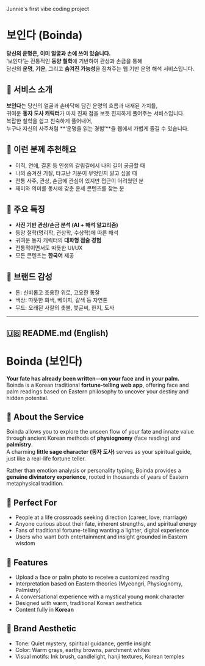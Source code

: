 Junnie's first vibe coding project

# 보인다 (Boinda)

**당신의 운명은, 이미 얼굴과 손에 쓰여 있습니다.**  
‘보인다’는 전통적인 **동양 철학**에 기반하여 관상과 손금을 통해  
당신의 **운명**, **기운**, 그리고 **숨겨진 가능성**을 점쳐주는 웹 기반 운명 해석 서비스입니다.

## 🔮 서비스 소개

**보인다**는 당신의 얼굴과 손바닥에 담긴 운명의 흐름과 내재된 가치를,  
귀여운 **동자 도사 캐릭터**가 마치 진짜 점을 보듯 진지하게 풀어주는 서비스입니다.  
복잡한 철학을 쉽고 친숙하게 풀어내어,  
누구나 자신의 사주처럼 **‘운명을 읽는 경험’**을 웹에서 가볍게 즐길 수 있습니다.

## 🙋 이런 분께 추천해요

- 이직, 연애, 결혼 등 인생의 갈림길에서 나의 길이 궁금할 때
- 나의 숨겨진 기질, 타고난 기운이 무엇인지 알고 싶을 때
- 전통 사주, 관상, 손금에 관심이 있지만 접근이 어려웠던 분
- 재미와 의미를 동시에 갖춘 운세 콘텐츠를 찾는 분

## 🧙 주요 특징

- **사진 기반 관상/손금 분석 (AI + 해석 알고리즘)**
- 동양 철학(명리학, 관상학, 수상학)에 따른 해석
- 귀여운 동자 캐릭터의 **대화형 점술 경험**
- 전통적이면서도 따뜻한 UI/UX
- 모든 콘텐츠는 **한국어** 제공

## 🎨 브랜드 감성

- 톤: 신비롭고 조용한 위로, 고요한 통찰
- 색상: 따뜻한 회색, 베이지, 갈색 등 자연톤
- 무드: 오래된 사찰의 촛불, 붓글씨, 한지, 도사

---

## 🇺🇸 README.md (English)

# Boinda (보인다)

**Your fate has already been written—on your face and in your palm.**  
Boinda is a Korean traditional **fortune-telling web app**, offering face and palm readings based on Eastern philosophy to uncover your destiny and hidden potential.

## 🔮 About the Service

Boinda allows you to explore the unseen flow of your fate and innate value through ancient Korean methods of **physiognomy** (face reading) and **palmistry**.  
A charming **little sage character (동자 도사)** serves as your spiritual guide, just like a real-life fortune teller.

Rather than emotion analysis or personality typing, Boinda provides a **genuine divinatory experience**, rooted in thousands of years of Eastern metaphysical tradition.

## 🙋 Perfect For

- People at a life crossroads seeking direction (career, love, marriage)
- Anyone curious about their fate, inherent strengths, and spiritual energy
- Fans of traditional fortune-telling wanting a lighter, digital experience
- Users who want both entertainment and insight grounded in Eastern wisdom

## 🧙 Features

- Upload a face or palm photo to receive a customized reading
- Interpretation based on Eastern theories (Myeongri, Physiognomy, Palmistry)
- A conversational experience with a mystical young monk character
- Designed with warm, traditional Korean aesthetics
- Content fully in **Korean**

## 🎨 Brand Aesthetic

- Tone: Quiet mystery, spiritual guidance, gentle insight
- Color: Warm grays, earthy browns, parchment whites
- Visual motifs: Ink brush, candlelight, hanji textures, Korean temples
